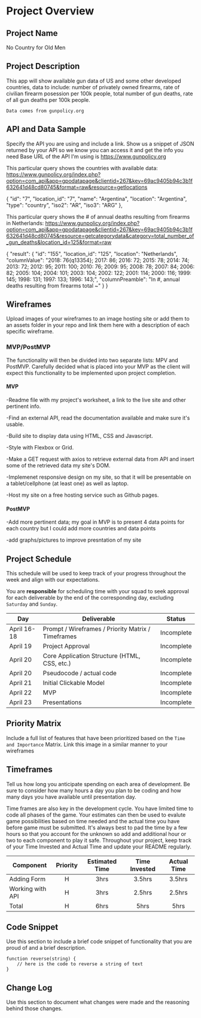 # Project Overview

## Project Name
No Country for Old Men

## Project Description

This app will show available gun data of US and some other developed countries, data to include: 
    number of privately owned firearms, 
    rate of civilian firearm posession per 100k people, 
    total number of gun deaths, 
    rate of all gun deaths per 100k people.
    
    Data comes from gunpolicy.org


## API and Data Sample

Specify the API you are using and include a link. Show us a snippet of JSON returned by your API so we know you can access it and get the info you need
Base URL of the API I'm using is https://www.gunpolicy.org

This particular query shows the countries with available data:
https://www.gunpolicy.org/index.php?option=com_api&app=gpodatapage&clientid=267&key=69ac9405b94c3b1f632641d48cd80745&format=raw&resource=getlocations

{
            "id": "7",
            "location_id": "7",
            "name": "Argentina",
            "location": "Argentina",
            "type": "country",
            "iso2": "AR",
            "iso3": "ARG"
        },
	
This particular query shows the # of annual deaths resulting from firearms in Netherlands:
https://www.gunpolicy.org/index.php?option=com_api&app=gpodatapage&clientid=267&key=69ac9405b94c3b1f632641d48cd80745&resource=getcategorydata&category=total_number_of_gun_deaths&location_id=125&format=raw

{
    "result": {
        "id": "155",
        "location_id": "125",
        "location": "Netherlands",
        "columnValue": "2018: 76{q13354}; 2017: 86; 2016: 72; 2015: 78; 2014: 74; 2013: 72; 2012: 95; 2011: 100; 2010: 76; 2009: 95; 2008: 78; 2007: 84; 2006: 82; 2005: 104; 2004: 101; 2003: 104; 2002: 122; 2001: 114; 2000: 116; 1999: 145; 1998: 131; 1997: 133; 1996: 143;",
        "columnPreamble": "In #, annual deaths resulting from firearms total ~"
    }
}


## Wireframes

Upload images of your wireframes to an image hosting site or add them to an assets folder in your repo and link them here with a description of each specific wireframe.

### MVP/PostMVP

The functionality will then be divided into two separate lists: MPV and PostMVP.  Carefully decided what is placed into your MVP as the client will expect this functionality to be implemented upon project completion.  

#### MVP 

-Readme file with my project's worksheet, a link to the live site and other pertinent info.

-Find an external API, read the documentation available and make sure it's usable.

-Build site to display data using HTML, CSS and Javascript.

-Style with Flexbox or Grid.

-Make a GET request with axios to retrieve external data from API and insert some of the retrieved data my site's DOM.

-Implemenet responsive design on my site, so that it will be presentable on a tablet/cellphone (at least one) as well as laptop.

-Host my site on a free hosting service such as Github pages.

#### PostMVP  
-Add more pertinent data; my goal in MVP is to present 4 data points for each country but I could add more countries and data points

-add graphs/pictures to improve presntation of my site


## Project Schedule

This schedule will be used to keep track of your progress throughout the week and align with our expectations.  

You are **responsible** for scheduling time with your squad to seek approval for each deliverable by the end of the corresponding day, excluding `Saturday` and `Sunday`.

|  Day | Deliverable | Status
|---|---| ---|
|April 16-18| Prompt / Wireframes / Priority Matrix / Timeframes | Incomplete
|April 19| Project Approval | Incomplete
|April 20| Core Application Structure (HTML, CSS, etc.) | Incomplete
|April 20| Pseudocode / actual code | Incomplete
|April 21| Initial Clickable Model  | Incomplete
|April 22| MVP | Incomplete
|April 23| Presentations | Incomplete

## Priority Matrix

Include a full list of features that have been prioritized based on the `Time and Importance` Matrix.  Link this image in a similar manner to your wireframes

## Timeframes

Tell us how long you anticipate spending on each area of development. Be sure to consider how many hours a day you plan to be coding and how many days you have available until presentation day.

Time frames are also key in the development cycle.  You have limited time to code all phases of the game.  Your estimates can then be used to evalute game possibilities based on time needed and the actual time you have before game must be submitted. It's always best to pad the time by a few hours so that you account for the unknown so add and additional hour or two to each component to play it safe. Throughout your project, keep track of your Time Invested and Actual Time and update your README regularly.

| Component | Priority | Estimated Time | Time Invested | Actual Time |
| --- | :---: |  :---: | :---: | :---: |
| Adding Form | H | 3hrs| 3.5hrs | 3.5hrs |
| Working with API | H | 3hrs| 2.5hrs | 2.5hrs |
| Total | H | 6hrs| 5hrs | 5hrs |

## Code Snippet

Use this section to include a brief code snippet of functionality that you are proud of and a brief description.  

```
function reverse(string) {
	// here is the code to reverse a string of text
}
```

## Change Log
 Use this section to document what changes were made and the reasoning behind those changes.  
